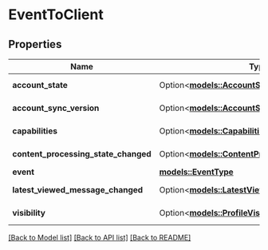 # EventToClient

## Properties

Name | Type | Description | Notes
------------ | ------------- | ------------- | -------------
**account_state** | Option<[**models::AccountState**](AccountState.md)> | Data for event AccountStateChanged | [optional]
**account_sync_version** | Option<[**models::AccountSyncVersion**](AccountSyncVersion.md)> | Data for event AccountSyncVersionChanged | [optional]
**capabilities** | Option<[**models::Capabilities**](Capabilities.md)> | Data for event AccountCapabilitiesChanged | [optional]
**content_processing_state_changed** | Option<[**models::ContentProcessingStateChanged**](ContentProcessingStateChanged.md)> | Data for event ContentProcessingStateChanged | [optional]
**event** | [**models::EventType**](EventType.md) |  | 
**latest_viewed_message_changed** | Option<[**models::LatestViewedMessageChanged**](LatestViewedMessageChanged.md)> | Data for event LatestViewedMessageChanged | [optional]
**visibility** | Option<[**models::ProfileVisibility**](ProfileVisibility.md)> | Data for event ProfileVisibilityChanged | [optional]

[[Back to Model list]](../README.md#documentation-for-models) [[Back to API list]](../README.md#documentation-for-api-endpoints) [[Back to README]](../README.md)


